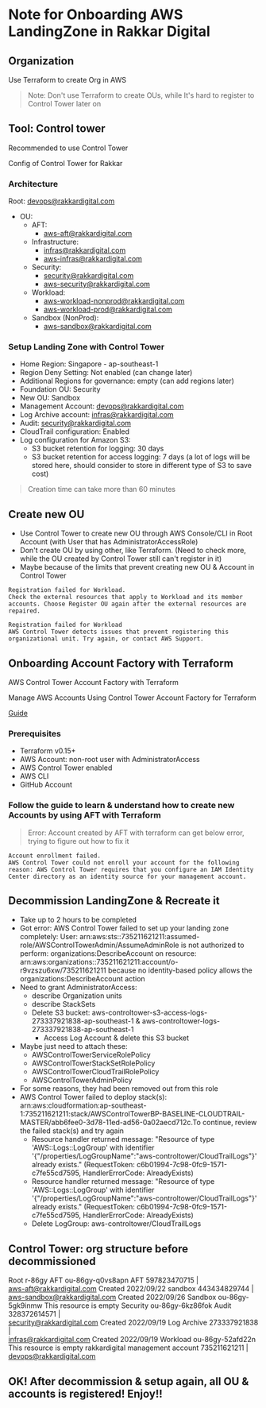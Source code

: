 # Note for Onboarding AWS LandingZone in Rakkar Digital

## Organization

Use Terraform to create Org in AWS

> Note: Don't use Terraform to create OUs, while It's hard to register to Control Tower later on

## Tool: Control tower

Recommended to use Control Tower 

Config of Control Tower for Rakkar

### Architecture

Root: devops@rakkardigital.com
  - OU:
    - AFT: 
      + aws-aft@rakkardigital.com
    - Infrastructure: 
      + infras@rakkardigital.com
      + aws-infras@rakkardigital.com
    - Security: 
      + security@rakkardigital.com
      + aws-security@rakkardigital.com
    - Workload: 
      + aws-workload-nonprod@rakkardigital.com
      + aws-workload-prod@rakkardigital.com
    - Sandbox (NonProd): 
      + aws-sandbox@rakkardigital.com

### Setup Landing Zone with Control Tower

- Home Region: Singapore - ap-southeast-1
- Region Deny Setting: Not enabled (can change later)
- Additional Regions for governance: empty (can add regions later)
- Foundation OU: Security
- New OU: Sandbox
- Management Account: devops@rakkardigital.com
- Log Archive account: infras@rakkardigital.com
- Audit: security@rakkardigital.com
- CloudTrail configuration: Enabled
- Log configuration for Amazon S3:
  - S3 bucket retention for logging: 30 days
  - S3 bucket retention for access logging: 7 days (a lot of logs will be stored here, should consider to store in different type of S3 to save cost)
  
> Creation time can take more than 60 minutes

## Create new OU

- Use Control Tower to create new OU through AWS Console/CLI in Root Account (with User that has AdministratorAccessRole)
- Don't create OU by using other, like Terraform. (Need to check more, while the OU created by Control Tower still can't register in it)
- Maybe because of the limits that prevent creating new OU & Account in Control Tower

```
Registration failed for Workload.
Check the external resources that apply to Workload and its member accounts. Choose Register OU again after the external resources are repaired.
```

```
Registration failed for Workload
AWS Control Tower detects issues that prevent registering this organizational unit. Try again, or contact AWS Support.
```

## Onboarding Account Factory with Terraform

AWS Control Tower Account Factory with Terraform

Manage AWS Accounts Using Control Tower Account Factory for Terraform

[Guide](https://learn.hashicorp.com/tutorials/terraform/aws-control-tower-aft)

### Prerequisites

- Terraform v0.15+
- AWS Account: non-root user with AdministratorAccess
- AWS Control Tower enabled
- AWS CLI
- GitHub Account

### Follow the guide to learn & understand how to create new Accounts by using AFT with Terraform

> Error: Account created by AFT with terraform can get below error, trying to figure out how to fix it

```
Account enrollment failed.
AWS Control Tower could not enroll your account for the following reason: AWS Control Tower requires that you configure an IAM Identity Center directory as an identity source for your management account.
```

## Decommission LandingZone & Recreate it

- Take up to 2 hours to be completed
- Got error: AWS Control Tower failed to set up your landing zone completely: User: arn:aws:sts::735211621211:assumed-role/AWSControlTowerAdmin/AssumeAdminRole is not authorized to perform: organizations:DescribeAccount on resource: arn:aws:organizations::735211621211:account/o-r9vzszu6xw/735211621211 because no identity-based policy allows the organizations:DescribeAccount action 
- Need to grant AdministratorAccess:
  + describe Organization units
  + describe StackSets
  + Delete S3 bucket: aws-controltower-s3-access-logs-273337921838-ap-southeast-1 & aws-controltower-logs-273337921838-ap-southeast-1
    - Access Log Account & delete this S3 bucket
- Maybe just need to attach these: 
  + AWSControlTowerServiceRolePolicy
  + AWSControlTowerStackSetRolePolicy
  + AWSControlTowerCloudTrailRolePolicy
  + AWSControlTowerAdminPolicy
- For some reasons, they had been removed out from this role
- AWS Control Tower failed to deploy stack(s): arn:aws:cloudformation:ap-southeast-1:735211621211:stack/AWSControlTowerBP-BASELINE-CLOUDTRAIL-MASTER/abb6fee0-3d78-11ed-ad56-0a02aecd712c.To continue, review the failed stack(s) and try again
  + Resource handler returned message: "Resource of type 'AWS::Logs::LogGroup' with identifier '{"/properties/LogGroupName":"aws-controltower/CloudTrailLogs"}' already exists." (RequestToken: c6b01994-7c98-0fc9-1571-c7fe55cd7595, HandlerErrorCode: AlreadyExists)
  + Resource handler returned message: "Resource of type 'AWS::Logs::LogGroup' with identifier '{"/properties/LogGroupName":"aws-controltower/CloudTrailLogs"}' already exists." (RequestToken: c6b01994-7c98-0fc9-1571-c7fe55cd7595, HandlerErrorCode: AlreadyExists)
  + Delete LogGroup: aws-controltower/CloudTrailLogs



## Control Tower: org structure before decommissioned

Root
r-86gy
AFT
ou-86gy-q0vs8apn
AFT
597823470715
  |  
aws-aft@rakkardigital.com
Created 2022/09/22
sandbox
443434829744
  |  
aws-sandbox@rakkardigital.com
Created 2022/09/26
Sandbox
ou-86gy-5gk9inmw
This resource is empty
Security
ou-86gy-6kz86fok
Audit
328372614571
  |  
security@rakkardigital.com
Created 2022/09/19
Log Archive
273337921838
  |  
infras@rakkardigital.com
Created 2022/09/19
Workload
ou-86gy-52afd22n
This resource is empty
rakkardigital
management account
735211621211
  |  
devops@rakkardigital.com

## OK! After decommission & setup again, all OU & accounts is registered! Enjoy!!